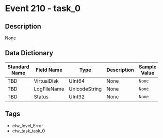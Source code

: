 # Event 210 - task_0

## Description
None

## Data Dictionary
|Standard Name|Field Name|Type|Description|Sample Value|
|---|---|---|---|---|
|TBD|VirtualDisk|UInt64|None|`None`|
|TBD|LogFileName|UnicodeString|None|`None`|
|TBD|Status|UInt32|None|`None`|

## Tags
* etw_level_Error
* etw_task_task_0